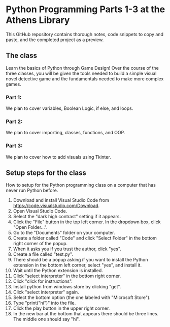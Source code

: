 # Python Programming Parts 1-3 at the Athens Library
This GitHub repository contains thorough notes, code snippets to copy and paste, and the completed project as a preview.

## The class
Learn the basics of Python through Game Design! Over the course of the three classes, you will be given the tools needed to build a simple visual novel detective game and the fundamentals needed to make more complex games.

### Part 1:
We plan to cover variables, Boolean Logic, if else, and loops.

### Part 2:
We plan to cover importing, classes, functions, and OOP.

### Part 3:
We plan to cover how to add visuals using Tkinter.

## Setup steps for the class
How to setup for the Python programming class on a computer that has never run Python before.

1. Download and install Visual Studio Code from https://code.visualstudio.com/Download.
2. Open Visual Studio Code.
3. Select the "dark high contrast" setting if it appears.
4. Click the "File" button in the top left corner. In the dropdown box, click "Open Folder...".
5. Go to the "Documents" folder on your computer.
6. Create a folder called "Code" and click "Select Folder" in the bottom right corner of the popup.
7. When it asks you if you trust the author, click "yes".
8. Create a file called "test.py".
9. There should be a popup asking if you want to install the Python extension in the bottom left corner, select "yes", and install it.
10. Wait until the Python extension is installed.
11. Click "select interpreter" in the bottom right corner.
12. Click "click for instructions".
13. Install python from windows store by clicking "get".
14. Click "select interpreter" again.
15. Select the bottom option (the one labeled with "Microsoft Store").
16. Type "print("hi")" into the file.
17. Click the play button in the upper right corner.
18. In the new bar at the bottom that appears there should be three lines. The middle one should say "hi".
